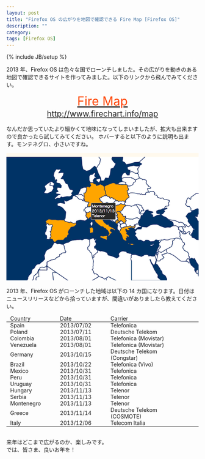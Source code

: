 ```yaml
---
layout: post
title: "Firefox OS の広がりを地図で確認できる Fire Map [Firefox OS]"
description: ""
category: 
tags: [Firefox OS]
---
```

{% include JB/setup %}

<style type="text/css">
.firemap {
	text-align: center;
	font-size: 1.3rem;
	margin-bottom: 1rem;
}

.title {
	font-size: 2rem;
	color: orangered;
	line-height: 2.5rem;
}

table {
	margin: 0 auto 30px;
}

thead {
	border-bottom: solid 1px;
}

td {
	padding: 0 40px 0 10px;
}


</style>

2013 年、Firefox OS は色々な国でローンチしました。その広がりを動きのある地図で確認できるサイトを作ってみました。以下のリンクから飛んでみてください。

<div class="firemap">
	<a href="http://www.firechart.info/map">
		<div class="title">Fire Map</div>
		http://www.firechart.info/map
	</a>
</div>

なんだか思っていたより細かくて地味になってしまいましたが、拡大も出来ますので良かったら試してみてください。
ホバーすると以下のように説明も出ます。モンテネグロ、小さいですね。

![](/assets/posts/2013-12-28/hover.png)

2013 年、Firefox OS がローンチした地域は以下の 14 カ国になります。日付はニュースリリースなどから拾っていますが、間違いがありましたら教えてください。

<table><tbody>
<thead>
<tr><td>Country</td><td>Date</td><td>Carrier</td></tr>
</thead>
<tr><td>Spain</td><td>2013/07/02</td><td>Telefonica</td></tr>
<tr><td>Poland</td><td>2013/07/11</td><td>Deutsche Telekom</td></tr>
<tr><td>Colombia</td><td>2013/08/01</td><td>Telefonica (Movistar)</td></tr>
<tr><td>Venezuela</td><td>2013/08/01</td><td>Telefonica (Movistar)</td></tr>
<tr><td>Germany</td><td>2013/10/15</td><td>Deutsche Telekom (Congstar)</td></tr>
<tr><td>Brazil</td><td>2013/10/22</td><td>Telefonica (Vivo)</td></tr>
<tr><td>Mexico</td><td>2013/10/31</td><td>Telefonica</td></tr>
<tr><td>Peru</td><td>2013/10/31</td><td>Telefonica</td></tr>
<tr><td>Uruguay</td><td>2013/10/31</td><td>Telefonica</td></tr>
<tr><td>Hungary</td><td>2013/11/13</td><td>Telenor</td></tr>
<tr><td>Serbia</td><td>2013/11/13</td><td>Telenor</td></tr>
<tr><td>Montenegro</td><td>2013/11/13</td><td>Telenor</td></tr>
<tr><td>Greece</td><td>2013/11/14</td><td>Deutsche Telekom (COSMOTE)</td></tr>
<tr><td>Italy</td><td>2013/12/06</td><td>Telecom Italia</td></tr>
</tbody></table>

来年はどこまで広がるのか、楽しみです。<br>
では、皆さま、良いお年を！
